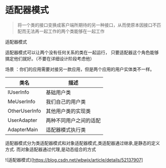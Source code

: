 # 适配器模式

>  将一个类的接口变换成客户端所期待的另一种接口，从而使原本因接口不匹配而无法再一起工作的两个类能够在一起工作

适配器模式

适配器模式可以让两个没有任何关系的类在一起运行， 只要适配器这个角色能够搞定他们就好。（不要在详细设计阶段考虑他）

场景 ：你们的应用需要对接另一款应用，但是两个应用的用户实体类不一样。

| 类名            | 描述          |
| ------------- | ----------- |
| IUserInfo     | 基础用户类       |
| MeUserInfo    | 我们自己的用户类    |
| OtherUserInfo | 其他用户类的实现类   |
| UserAdapter   | 两种不同用户之间的适配 |
| AdapterMain   | 适配器模式执行类    |

适配器模式分为类适配器模式和对象适配器模式,类适配器通过继承,是静态的定义方式. 
而对象适配器通过代理,是动态组合的方式

!(适配器模式)[https://blog.csdn.net/wbwjx/article/details/52137907]
